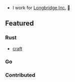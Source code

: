 
- I work for [Longbridge Inc.](https://longportapp.com) 🌉

## Featured 

### Rust

- [craft](https://github.com/wule61/craft) 

### Go




### Contributed

